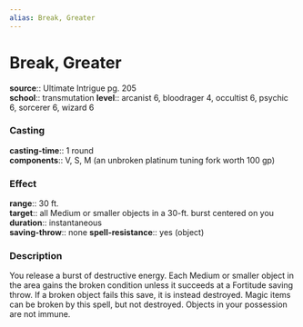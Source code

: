 ```yaml
---
alias: Break, Greater
---
```


# Break, Greater 

**source**:: Ultimate Intrigue pg. 205  
**school**:: transmutation
**level**:: arcanist 6, bloodrager 4, occultist 6, psychic 6, sorcerer 6, wizard 6

### Casting 

**casting-time**:: 1 round  
**components**:: V, S, M (an unbroken platinum tuning fork worth 100 gp)

### Effect 

**range**:: 30 ft.  
**target**:: all Medium or smaller objects in a 30-ft. burst centered on you  
**duration**:: instantaneous  
**saving-throw**:: none
**spell-resistance**:: yes (object)

### Description 

You release a burst of destructive energy. Each Medium or smaller object in the area gains the broken condition unless it succeeds at a Fortitude saving throw. If a broken object fails this save, it is instead destroyed. Magic items can be broken by this spell, but not destroyed. Objects in your possession are not immune.
